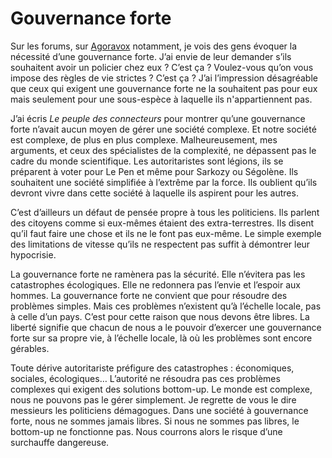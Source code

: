 # Gouvernance forte

Sur les forums, sur [Agoravox](http://agoravox.fr) notamment, je vois des gens évoquer la nécessité d’une gouvernance forte. J’ai envie de leur demander s’ils souhaitent avoir un policier chez eux ? C’est ça ? Voulez-vous qu’on vous impose des règles de vie strictes ? C’est ça ? J’ai l’impression désagréable que ceux qui exigent une gouvernance forte ne la souhaitent pas pour eux mais seulement pour une sous-espèce à laquelle ils n'appartiennent pas.

J’ai écris *Le peuple des connecteurs* pour montrer qu’une gouvernance forte n’avait aucun moyen de gérer une société complexe. Et notre société est complexe, de plus en plus complexe. Malheureusement, mes arguments, et ceux des spécialistes de la complexité, ne dépassent pas le cadre du monde scientifique. Les autoritaristes sont légions, ils se préparent à voter pour Le Pen et même pour Sarkozy ou Ségolène. Ils souhaitent une société simplifiée à l’extrême par la force. Ils oublient qu’ils devront vivre dans cette société à laquelle ils aspirent pour les autres.

C’est d’ailleurs un défaut de pensée propre à tous les politiciens. Ils parlent des citoyens comme si eux-mêmes étaient des extra-terrestres. Ils disent qu’il faut faire une chose et ils ne le font pas eux-même. Le simple exemple des limitations de vitesse qu’ils ne respectent pas suffit à démontrer leur hypocrisie.

La gouvernance forte ne ramènera pas la sécurité. Elle n’évitera pas les catastrophes écologiques. Elle ne redonnera pas l’envie et l’espoir aux hommes. La gouvernance forte ne convient que pour résoudre des problèmes simples. Mais ces problèmes n’existent qu’à l’échelle locale, pas à celle d’un pays. C’est pour cette raison que nous devons être libres. La liberté signifie que chacun de nous a le pouvoir d’exercer une gouvernance forte sur sa propre vie, à l’échelle locale, là où les problèmes sont encore gérables.

Toute dérive autoritariste préfigure des catastrophes : économiques, sociales, écologiques… L’autorité ne résoudra pas ces problèmes complexes qui exigent des solutions bottom-up. Le monde est complexe, nous ne pouvons pas le gérer simplement. Je regrette de vous le dire messieurs les politiciens démagogues. Dans une société à gouvernance forte, nous ne sommes jamais libres. Si nous ne sommes pas libres, le bottom-up ne fonctionne pas. Nous courrons alors le risque d’une surchauffe dangereuse.